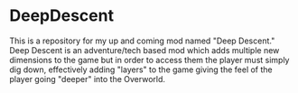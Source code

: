 # DeepDescent
This is a repository for my up and coming mod named "Deep Descent." Deep Descent is an adventure/tech based mod which adds multiple new dimensions to the game but in order to access them the player must simply dig down, effectively adding "layers" to the game giving the feel of the player going "deeper" into the Overworld.
